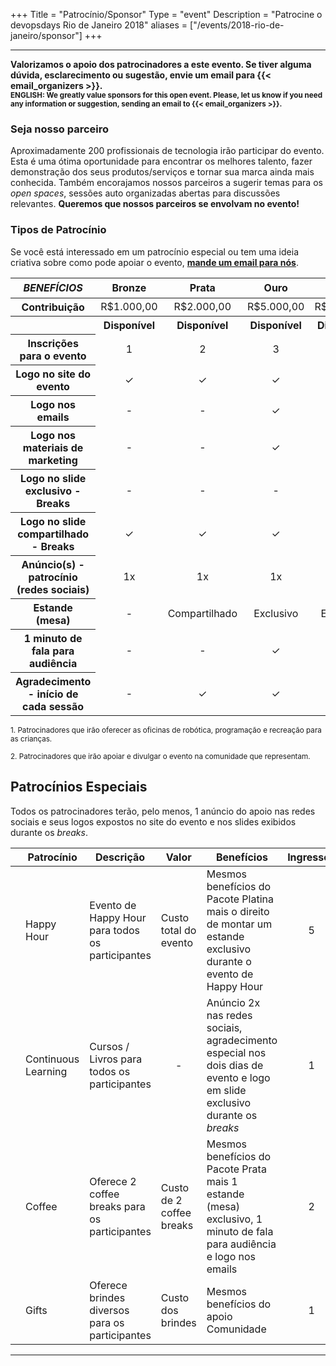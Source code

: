 +++
Title = "Patrocínio/Sponsor"
Type = "event"
Description = "Patrocine o devopsdays Rio de Janeiro 2018"
aliases = ["/events/2018-rio-de-janeiro/sponsor"]
+++

<hr/>

<b>
Valorizamos o apoio dos patrocinadores a este evento. Se tiver alguma dúvida, esclarecimento ou sugestão, envie um email para {{< email_organizers >}}.
</b><br>
<small><b>ENGLISH: We greatly value sponsors for this open event. Please, let us know if you need any information or suggestion, sending an email to {{< email_organizers >}}.</b></small>
<br>

### Seja nosso parceiro
Aproximadamente 200 profissionais de tecnologia irão participar do evento. Esta é uma ótima oportunidade para encontrar os melhores talento, fazer demonstração dos seus produtos/serviços e tornar sua marca ainda mais conhecida. Também encorajamos nossos parceiros a sugerir temas para os <i>open spaces</i>, sessões auto organizadas abertas para discussões relevantes. <b>Queremos que nossos parceiros se envolvam no evento!</b>

### Tipos de Patrocínio

 <div class="alert alert-info">
  Se você está interessado em um patrocínio especial ou tem uma ideia criativa sobre como pode apoiar o evento, <b><a href="mailto:organizers-rj-2018@devopsdays.org@devopsdays.org?subject=DevOpsDays Rio de Janeiro - Patroc&iacute;nio">mande um email para nós</a></b>.
</div>

<div class="table-responsive">
      <table class="table table-bordered table-hover table-responsive-md">
        <thead class="thead-light">
          <tr>
            <th scope="col"><i>BENEFÍCIOS</i></th>
            <th scope="col"><center>Bronze</center></th>
            <th scope="col"><center>Prata</center></th>
            <th scope="col"><center>Ouro</center></th>
            <th scope="col"><center>Platina</center></th>
            <th scope="col"><center>FamilyOps<sup><a href="#1">1</a></sup></center></th>
            <th scope="col"><center>Comunidade<sup><a href="#2">2</a></sup></center></th>            
          </tr>
        </thead>
        <tbody>
          <tr>
            <th scope="row">Contribuição</th>
            <td><center>R$1.000,00</center></td>
            <td><center>R$2.000,00</center></td>
            <td><center>R$5.000,00</center></td>
            <td><center>R$8.000,00</center></td>
            <td><center>Oficinas</center></td>
            <td><center>-</center></td>
          </tr>
          <tr>
            <th scope="row">&nbsp;</th>
            <th><center><span class="badge badge-success">Disponível</span></center></th>
            <th><center><span class="badge badge-success">Disponível</span></center></th>
            <th><center><span class="badge badge-success">Disponível</span></center></th>
            <th><center><span class="badge badge-success">Disponível</span></center></th>
            <th><center><span class="badge badge-success">Disponível</span></center></th>
            <th><center><span class="badge badge-success">Disponível</span></center></th>
          </tr>
          <tr>
            <th scope="row">Inscrições para o evento</td>
            <td><center>1</center></td>
            <td><center>2</center></td>
            <td><center>3</center></td>
            <td><center>5</center></td>
            <td><center>Monitores</center></td>
            <td><center>-</center></td>
          </tr>
          <tr>
            <th scope="row">Logo no site do evento</th>
            <td><center>&#10003;</center></td>
            <td><center>&#10003;</center></td>
            <td><center>&#10003;</center></td>
            <td><center>&#10003;</center></td>
            <td><center>&#10003;</center></td>
            <td><center>&#10003;</center></td>
          </tr>
          <tr>
            <th scope="row">Logo nos emails</th>
            <td><center>-</center></td>
            <td><center>-</center></td>
            <td><center>&#10003;</center></td>
            <td><center>&#10003;</center></td>
            <td><center>&#10003;</center></td>
            <td><center>-</center></td>
          </tr>
          <tr>
            <th scope="row">Logo nos materiais de marketing</th>
            <td><center>-</center></td>
            <td><center>-</center></td>
            <td><center>&#10003;</center></td>
            <td><center>&#10003;</center></td>
            <td><center>&#10003;</center></td>
            <td><center>-</center></td>
          </tr>
          <tr>
            <th scope="row">Logo no slide exclusivo - Breaks</th>
            <td><center>-</center></td>
            <td><center>-</center></td>
            <td><center>-</center></td>
            <td><center>&#10003;</center> </td>
            <td><center>-</center></td>
            <td><center>-</center></td>
          </tr>
          <tr>
            <th scope="row">Logo no slide compartilhado - Breaks</th>
            <td><center>&#10003;</center></td>
            <td><center>&#10003;</center></td>
            <td><center>&#10003;</center></td>
            <td><center>&#10003;</center></td>
            <td><center>&#10003;</center></td>
            <td><center>&#10003;</center></td>
          </tr>
          <tr>
            <th scope="row">Anúncio(s) - patrocínio (redes sociais)</th>
            <td><center>1x</center></td>
            <td><center>1x</center></td>
            <td><center>1x</center></td>
            <td><center>2x</center></td>
            <td><center>2x</center></td>
            <td><center>1x</center></td>
          </tr>
          <tr>
            <th scope="row">Estande (mesa)</th>
            <td><center>-</center></td>
            <td><center>Compartilhado</center></td>
            <td><center>Exclusivo</center></td>
            <td><center>Exclusivo</center></td>
            <td><center>Compartilhado</center></td>
            <td><center>-</center></td>
          </tr>
          <tr>
            <th scope="row">1 minuto de fala para audiência</th>
            <td><center>-</center></td>
            <td><center>-</center></td>
            <td><center>&#10003;</center></td>
            <td><center>&#10003;</center></td>
            <td><center>&#10003;</center></td>
            <td><center>-</center></td>
          </tr>
          <tr>
            <th scope="row">Agradecimento - início de cada sessão</th>
            <td><center>-</center></td>
            <td><center>&#10003;</center></td>
            <td><center>&#10003;</center></td>
            <td><center>&#10003;</center></td>
            <td><center>&#10003;</center></td>
            <td><center>-</center></td>
          </tr>
        </tbody>
      </table>
</div>

<p><small><a id="1">1</a>. Patrocinadores que irão oferecer as oficinas de robótica, programação e recreação para as crianças.</small></p>
<p><small><a id="2">2</a>. Patrocinadores que irão apoiar e divulgar o evento na comunidade que representam.</small></p>


<h2>Patrocínios Especiais</h2>
Todos os patrocinadores terão, pelo menos, 1 anúncio do apoio nas redes sociais e seus logos expostos no site do evento e nos slides exibidos durante os <i>breaks</i>.

<table class="table table-bordered table-hover">
  <thead>
    <tr>
      <th scope="col"></th>
      <th scope="col">Patrocínio</th>
      <th scope="col">Descrição</th>
      <th scope="col">Valor</th>
      <th scope="col">Benefícios</th>
      <th scope="col">Ingressos</th>
    </tr>
  </thead>
  <tbody>
    <tr>
      <td align="center"><i class="fa fa-music fa-4x"></i></td>
      <td>Happy Hour</td>
      <td>Evento de Happy Hour para todos os participantes</td>
      <td>Custo total do evento</td>
      <td>Mesmos benefícios do Pacote Platina mais o direito de montar um estande exclusivo durante o evento de Happy Hour</td>
      <td align="center">5</td>
    </tr>
    <tr>
      <td align="center"><i class="fa fa-pencil-square-o fa-4x"></i></td>
      <td>Continuous Learning</td>
      <td>Cursos / Livros para todos os participantes</td>
      <td><center>-</center></td>
      <td>Anúncio 2x nas redes sociais, agradecimento especial nos dois dias de evento e logo em slide exclusivo durante os <i>breaks</i></td>
      <td align="center">1</td>
    </tr>
    <tr>
      <td align="center"><i class="fa fa-cutlery fa-4x"></i></td>
      <td>Coffee</td>
      <td>Oferece 2 coffee breaks para os participantes</td>
      <td>Custo de 2 coffee breaks</td>
      <td>Mesmos benefícios do Pacote Prata mais 1 estande (mesa) exclusivo, 1 minuto de fala para audiência e logo nos emails</td>
      <td align="center">2</td>
    </tr>
    <tr>
      <td align="center"><i class="fa fa-heart fa-4x"></i></td>
      <td>Gifts</td>
      <td>Oferece brindes diversos para os participantes</td>
      <td>Custo dos brindes</td>
      <td>Mesmos benefícios do apoio Comunidade</td>
      <td align="center">1</td>
    </tr>
  </tbody>
</table>

<hr/>
